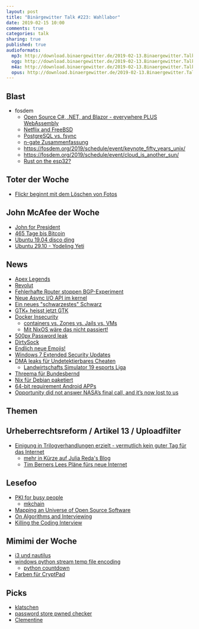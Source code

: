 ```yaml
---
layout: post
title: "Binärgewitter Talk #223: Wahllabor"
date: 2019-02-15 10:00
comments: true
categories: talk
sharing: true
published: true
audioformats:
  mp3: http://download.binaergewitter.de/2019-02-13.Binaergewitter.Talk.223.mp3
  ogg: http://download.binaergewitter.de/2019-02-13.Binaergewitter.Talk.223.ogg
  m4a: http://download.binaergewitter.de/2019-02-13.Binaergewitter.Talk.223.m4a
  opus: http://download.binaergewitter.de/2019-02-13.Binaergewitter.Talk.223.opus
---
```

## Blast
- fosdem
  * [Open Source C#, .NET, and Blazor - everywhere PLUS WebAssembly]( https://fosdem.org/2019/schedule/event/open_source_microsoft/ )
  * [Netflix and FreeBSD]( https://fosdem.org/2019/schedule/event/netflix_freebsd/ )
  * [PostgreSQL vs. fsync]( https://fosdem.org/2019/schedule/event/postgresql_fsync/ )
  * [n-gate Zusammenfassung]( http://n-gate.com/fosdem/ )
  * https://fosdem.org/2019/schedule/event/keynote_fifty_years_unix/
  * https://fosdem.org/2019/schedule/event/cloud_is_another_sun/
  * [Rust on the esp32?](https://iot.stackexchange.com/questions/2102/working-with-rust-on-the-esp32 )

## Toter der Woche

- [Flickr beginnt mit dem Löschen von Fotos]( https://www.golem.de/news/bilderdienst-flickr-beginnt-mit-dem-loeschen-von-fotos-1902-139189.html )


## John McAfee der Woche
- [John for President]( https://www.heise.de/tp/features/Ein-gutes-Dutzend-Demokraten-und-John-McAfee-wollen-Trump-herausfordern-4304872.html )
- [465 Tage bis Bitcoin]( https://www.bitcoinblockhalf.com/# )
- [Ubuntu 19.04 disco ding]( https://itsfoss.com/ubuntu-19-04-release-features/ )
- [Ubuntu 29.10 - Yodeling Yeti]( https://releases.ubuntu.com/29.10/ )

## News

- [Apex Legends]( https://nuclearmonster.com/2019/02/titanfall-developers-released-a-f2p-battle-royale/ )
- [Revolut]( https://blog.revolut.com/we-got-a-banking-licence/ )
- [Fehlerhafte Router stoppen BGP-Experiment]( https://www.golem.de/news/internet-infrastruktur-fehlerhafte-router-stoppen-bgp-experiment-1902-139186.html )
- [Neue Async I/O API im kernel]( https://lwn.net/Articles/776703/ )
- [Ein neues "schwarzestes" Schwarz]( https://www.kickstarter.com/projects/culturehustle/the-blackest-black-paint-in-the-world-black-30 )
- [GTK+ heisst jetzt GTK](https://mail.gnome.org/archives/gtk-devel-list/2019-February/msg00000.html)
- [Docker Insecurity]( https://thehackernews.com/2019/02/linux-container-runc-docker.html )
  * [containers vs. Zones vs. Jails vs. VMs]( https://blog.jessfraz.com/post/containers-zones-jails-vms/ )
  * [Mit NixOS wäre das nicht passiert!]( https://twitter.com/grhmc/status/1094980851149037570 )
- [500px Password leak]( https://support.500px.com/hc/en-us/articles/360017752493-Security-Issue-February-2019-FAQ )
- [DirtySock]( https://shenaniganslabs.io/2019/02/13/Dirty-Sock.html)
- [Endlich neue Emojis!]( https://www.heise.de/newsticker/meldung/Rollstuhl-Knoblauch-Otter-59-neue-Emojis-vom-Unicode-Konsortium-4299164.html )
- [Windows 7 Extended Security Updates]( https://news.hitb.org/content/windows-7-extended-security-updates-will-double-price-each-year )
- [DMA leaks für Undetektierbares Cheaten]( https://twitter.com/x0rz/status/1093161836558630913/photo/1 )
   * [Landwirtschafts Simulator 19 esports Liga]( 
https://www.giga.de/spiele/ls-19-landwirtschafts-simulator-19/news/farming-simulator-league-die-vollwertige-esports-liga-zum-landwirtschafts-simulator-19/ )
- [Threema für Bundesbernd]( https://www.inside-it.ch/articles/53634 )
- [Nix für Debian paketiert]( https://ftp-master.debian.org/new/nix_2.2.1-2.html )
- [64-bit requirement Android APPs]( https://android-developers.googleblog.com/2019/01/get-your-apps-ready-for-64-bit.html )
- [Opportunity did not answer NASA’s final call, and it’s now lost to us]( 
https://arstechnica.com/science/2019/02/opportunity-did-not-answer-nasas-final-call-and-its-now-gone-to-us/ )

## Themen 

## Urheberrechtsreform / Artikel 13 / Uploadfilter

- [Einigung in Trilogverhandlungen erzielt - vermutlich kein guter Tag für das Internet]( https://twitter.com/Senficon/status/1095764906257858560 )
  * [mehr in Kürze auf Julia Reda's Blog](   https://juliareda.eu/2019/02/eu-copyright-final-text/ )
  * [Tim Berners Lees Pläne fürs neue Internet]( https://t3n.de/news/solid-internet-pionier-tim-berners-lee-kuendigt-neue-basis-fuer-das-www-an-1114598/ )


## Lesefoo
- [PKI for busy people]( https://rehn.me/posts/pki-for-busy-people.html )
  - [mkchain]( https://old.reddit.com/r/linux/comments/anqibn/github_trimstraymkchain_open_source_tool_to_help/  )
- [Mapping an Universe of Open Source Software]( https://www.tweag.io/posts/2019-02-06-mapping-open-source.html )
- [On Algorithms and Interviewing]( https://gregoryszorc.com/blog/2019/01/17/on-algorithms-and-interviewing/ )
- [Killing the Coding Interview]( http://pete.holiday/blog/2018/05/killing-the-coding-interview )


## Mimimi der Woche
- [i3 und nautilus]( https://faq.i3wm.org/question/1/how-can-i-get-rid-of-the-nautilus-desktop-window.1.html )
- [windows python stream temp file encoding]( https://stackoverflow.com/questions/54697668/configure-encoding-of-a-python-stream )
  * [python countdown]( https://pythonclock.org/ )
- [Farben für CryptPad]( https://github.com/xwiki-labs/cryptpad/issues/41 )


## Picks
- [klatschen]( https://www.youtube.com/watch?v=5viXaIJ7S5U&feature=youtu.be&t=355 )
- [password store pwned checker](https://paste.krebsco.de/csJvz7Pv )
- [Clementine]( https://github.com/clementine-player/ )


